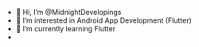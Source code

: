 - 👋 Hi, I’m @MidnightDevelopings
- 👀 I’m interested in Android App Development (Flutter)
- 🌱 I’m currently learning Flutter
- 



<!---
MidnightDevelopings/MidnightDevelopings is a ✨ special ✨ repository because its `README.md` (this file) appears on your GitHub profile.
You can click the Preview link to take a look at your changes.
--->

